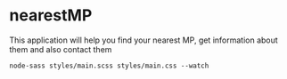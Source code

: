 # nearestMP
This application will help you find your nearest MP, get information about them and also contact them


`node-sass styles/main.scss styles/main.css --watch`
